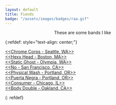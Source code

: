 ```yaml
---
layout: default
title: Fiends
badge: "/assets/images/badges/raa.gif"
---
```

<p style="text-align:center">These are some bands I like </p>
{:refdef: style="text-align: center;"}

[<<Chrome Corps - Seattle, WA>>](https://chromecorps.bandcamp.com/album/helmet-mounted-display-extended-version)  
[<<Hexx Head - Boston, MA>>](https://hexxhead.bandcamp.com/album/seabeds-cough)  
[<<Static Ghost - Olympia, WA>>](https://staticghost1.bandcamp.com/album/static-ghost-ep-2)  
[<<No - San Francisco, CA>>](https://onno.bandcamp.com/)   
[<<Physical Wash - Portland, OR>>](https://oraculorecords.bandcamp.com/album/physical-death)  
[<<Puerta Negra - Portland, OR>>](https://oraculorecords.bandcamp.com/album/costo-humano)  
[<<Consumer - Chicago, IL>>](https://consumermp.bandcamp.com/)  
[<<Body Double - Oakland, CA>>](https://bodydouble.neocities.org/music/music)


{: refdef}   